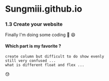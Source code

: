 # Sungmiii.github.io
### 1.3 Create your website 
Finally I'm doing some coding :dog: :smile: 

#### Which part is my favorite ?
```
create column but difficult to do show evenly 
still very confused ...
what is different float and flex ... 
```
:sweat:
